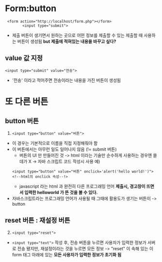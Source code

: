 Form:button
====
```
 <form action="http://localhost/form.php"></form>
        <input type="submit">
```
- 제출 버튼이 생기면서 원하는 곳으로 어떤 정보를 제출할 수 있는 제출할 때 사용하는 버튼이 생성됨
**but 제출에 적혀있는 내용을 바꾸고 싶다?**

value 값 지정
---
```<input type="submit" value="전송">```
- '전송' 이라고 적어주면 전송이라는 내용을 가진 버튼이 생성됨

또 다른 버튼
===

button 버튼
---
1. ```<input type="button" value="버튼">```
- 이 경우는 기본적으로 이름을 직접 지정해줘야 함
- 이 버튼에서는 아무런 일도 일어나지 않음 (!= submit 버튼)
    - 버튼의 UI 만 만들어진 것 -> html 이라는 기술만 순수하게 사용하는 경우엔 쓸데가 X -> 자바 스크립트 코드 작성시 사용
     예)
    ```
    <input type="button" value="버튼" onclick='alert('hello world!')">
    <!--html의 onclick 속성--!>
    ```
    - javascript 라는 html 과 완전히 다른 프로그래밍 언어
**제출시, 경고창이 뜨면서 입력한 helloworld 가 뜬 것을 볼 수 있다.**
- 자바스크립트라는 프로그래밍 언어가 사용될 때 그때에 활용도가 생기는 버튼이 -> button

reset 버튼 : 재설정 버튼
---
2. ```<input type="reset">```
- ```<input type="text">``` 작성 후, 전송 버튼을 누르면 사용자가 입력한 정보가 서버로 전송 됐지만, 재설정이라는 것을 누르면 모든 정보 -> "reset" 이 속해 있는 이 form 태그 아래에 있는 **모든 사용자가 입력한 정보가 초기화 됨**
